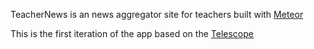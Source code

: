 TeacherNews is an news aggregator site for teachers built with [Meteor](http://meteor.com)

This is the first iteration of the app based on the [Telescope](http://www.telescopeapp.org/)

